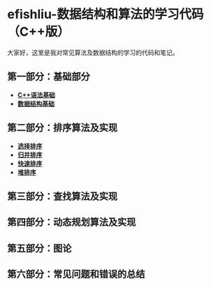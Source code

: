 # efishliu-数据结构和算法的学习代码（C++版）
大家好，这里是我对常见算法及数据结构的学习的代码和笔记。

## 第一部分：基础部分
* **[C++语法基础](https://github.com/efishliu/Cpp-Algorithms/tree/master/C%2B%2B%E8%AF%AD%E6%B3%95%E5%9F%BA%E7%A1%80)**
* **[数据结构基础](https://github.com/efishliu/Cpp-Algorithms/tree/master/%E6%95%B0%E6%8D%AE%E7%BB%93%E6%9E%84%E5%9F%BA%E7%A1%80)**

## 第二部分：排序算法及实现
* **[选择排序](https://github.com/efishliu/Cpp-Algorithms/blob/master/%E6%8E%92%E5%BA%8F%E7%AE%97%E6%B3%95%E5%8F%8A%E5%AE%9E%E7%8E%B0/SelectSort.cpp)**
* **[归并排序](https://github.com/efishliu/Cpp-Algorithms/blob/master/%E6%8E%92%E5%BA%8F%E7%AE%97%E6%B3%95%E5%8F%8A%E5%AE%9E%E7%8E%B0/MergeSort.cpp)**
* **[快速排序](https://github.com/efishliu/Cpp-Algorithms/blob/master/%E6%8E%92%E5%BA%8F%E7%AE%97%E6%B3%95%E5%8F%8A%E5%AE%9E%E7%8E%B0/QuickSort.cpp)**
* **[堆排序](https://github.com/efishliu/Cpp-Algorithms/blob/master/%E6%8E%92%E5%BA%8F%E7%AE%97%E6%B3%95%E5%8F%8A%E5%AE%9E%E7%8E%B0/HeapSort.cpp)**

## 第三部分：查找算法及实现

## 第四部分：动态规划算法及实现

## 第五部分：图论

## 第六部分：常见问题和错误的总结
